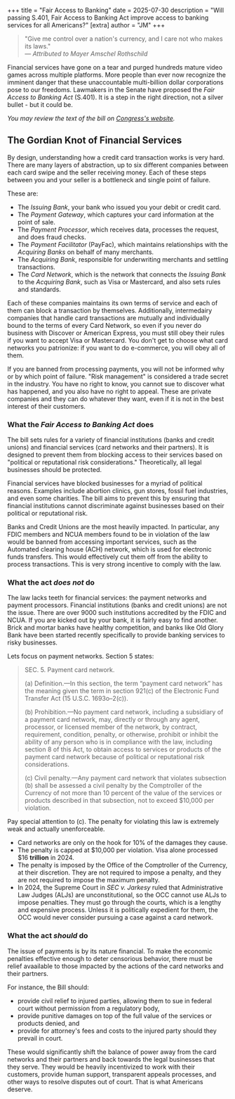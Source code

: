 +++
title = "Fair Access to Banking"
date = 2025-07-30
description = "Will passing S.401, Fair Access to Banking Act improve access to banking services for all Americans?"
[extra]
author = "JM"
+++

>"Give me control over a nation's currency, and I care not who makes its laws."  
>— _Attributed to Mayer Amschel Rothschild_

Financial services have gone on a tear and purged hundreds mature video games across multiple platforms.  More people than ever now recognize the imminent danger that these unaccountable multi-billion dollar corporations pose to our freedoms.  Lawmakers in the Senate have proposed the _Fair Access to Banking Act_ (S.401). It is a step in the right direction, not a silver bullet - but it could be.

_You may review the text of the bill on [Congress's website](https://www.congress.gov/bill/119th-congress/senate-bill/401)._

## The Gordian Knot of Financial Services
By design, understanding how a credit card transaction works is very hard. There are many layers of abstraction, up to six different companies between each card swipe and the seller receiving money. Each of these steps between you and your seller is a bottleneck and single point of failure.

These are:
* The _Issuing Bank_, your bank who issued you your debit or credit card.
* The _Payment Gateway_, which captures your card information at the point of sale.
* The _Payment Processor_, which receives data, processes the request, and does fraud checks.
* The _Payment Facilitator_ (PayFac), which maintains relationships with the _Acquiring Banks_ on behalf of many merchants.
* The _Acquiring Bank_, responsible for underwriting merchants and settling transactions.
* The _Card Network_, which is the network that connects the _Issuing Bank_ to the _Acquiring Bank_, such as Visa or Mastercard, and also sets rules and standards.

Each of these companies maintains its own terms of service and each of them can block a transaction by themselves. Additionally, intermedairy companies that handle card transactions are mutually and individually bound to the terms of every Card Network, so even if you never do business with Discover or American Express, you must still obey their rules if you want to accept Visa or Mastercard. You don't get to choose what card networks you patrionize: if you want to do e-commerce, you will obey all of them.

If you are banned from processing payments, you will not be informed why or by which point of failure. "Risk management" is considered a trade secret in the industry. You have no right to know, you cannot sue to discover what has happened, and you also have no right to appeal. These are private companies and they can do whatever they want, even if it is not in the best interest of their customers.

### What the _Fair Access to Banking Act_ does
The bill sets rules for a variety of financial institutions (banks and credit unions) and financial services (card networks and their partners). It is designed to prevent them from blocking access to their services based on "political or reputational risk considerations." Theoretically, all legal businesses should be protected.

Financial services have blocked businesses for a myriad of political reasons. Examples include abortion clinics, gun stores, fossil fuel industries, and even some charities. The bill aims to prevent this by ensuring that financial institutions cannot discriminate against businesses based on their political or reputational risk.

Banks and Credit Unions are the most heavily impacted. In particular, any FDIC members and NCUA members found to be in violation of the law would be banned from accessing important services, such as the Automated clearing house (ACH) network, which is used for electronic funds transfers. This would effectively cut them off from the ability to process transactions. This is very strong incentive to comply with the law.

### What the act _does not_ do
The law lacks teeth for financial services: the payment networks and payment processors. Financial institutions (banks and credit unions) are not the issue. There are over 9000 such institutions accredited by the FDIC and NCUA. If you are kicked out by your bank, it is fairly easy to find another. Brick and mortar banks have healthy competition, and banks like Old Glory Bank have been started recently specifically to provide banking services to risky businesses.

Lets focus on payment networks. Section 5 states:

>SEC. 5. Payment card network.
>
>(a) Definition.—In this section, the term “payment card network” has the meaning given the term in section 921(c) of the Electronic Fund Transfer Act (15 U.S.C. 1693o–2(c)).
>
>(b) Prohibition.—No payment card network, including a subsidiary of a payment card network, may, directly or through any agent, processor, or licensed member of the network, by contract, requirement, condition, penalty, or otherwise, prohibit or inhibit the ability of any person who is in compliance with the law, including section 8 of this Act, to obtain access to services or products of the payment card network because of political or reputational risk considerations.
>
>(c) Civil penalty.—Any payment card network that violates subsection (b) shall be assessed a civil penalty by the Comptroller of the Currency of not more than 10 percent of the value of the services or products described in that subsection, not to exceed $10,000 per violation.


Pay special attention to (c). The penalty for violating this law is extremely weak and actually unenforceable.

* Card networks are only on the hook for 10% of the damages they cause.
* The penalty is capped at $10,000 per violation. Visa alone processed $16 **trillion** in 2024.
* The penalty is imposed by the Office of the Comptroller of the Currency, at their discretion. They are not required to impose a penalty, and they are not required to impose the maximum penalty.
* In 2024, the Supreme Court in _SEC v. Jarkesy_ ruled that Administrative Law Judges (ALJs) are unconstitutional, so the OCC cannot use ALJs to impose penalties. They must go through the courts, which is a lengthy and expensive process. Unless it is politically expedient for them, the OCC would never consider pursuing a case against a card network.

### What the act _should_ do
The issue of payments is by its nature financial. To make the economic penalties effective enough to deter censorious behavior, there must be relief avaailable to those impacted by the actions of the card networks and their partners.

For instance, the Bill should:
* provide civil relief to injured parties, allowing them to sue in federal court without permission from a regulatory body,
* provide punitive damages on top of the full value of the services or products denied, and
* provide for attorney's fees and costs to the injured party should they prevail in court.

These would significantly shift the balance of power away from the card networks and their partners and back towards the legal businesses that they serve. They would be heavily incentivized to work with their customers, provide human support, transparent appeals processes, and other ways to resolve disputes out of court. That is what Americans deserve.